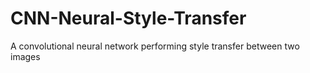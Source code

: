 # CNN-Neural-Style-Transfer
A convolutional neural network performing style transfer between two images
